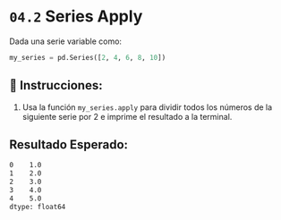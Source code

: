 # `04.2` Series Apply

Dada una serie variable como:

```py
my_series = pd.Series([2, 4, 6, 8, 10])
```

## 📝 Instrucciones: 

1. Usa la función `my_series.apply` para dividir todos los números de la siguiente serie por 2 e imprime el resultado a la terminal.

## Resultado Esperado:

```bash
0    1.0
1    2.0
2    3.0
3    4.0
4    5.0
dtype: float64
```

